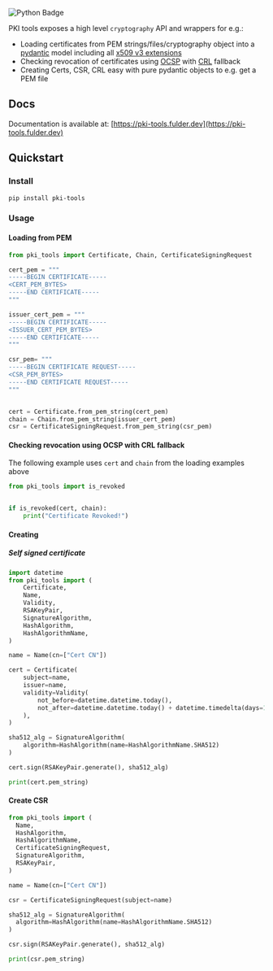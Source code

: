 ![Python Badge](https://img.shields.io/badge/python-3.8%2B-blue.svg?style=for-the-badge&logo=python)

PKI tools exposes a high level `cryptography` API and wrappers for e.g.:

* Loading certificates from PEM strings/files/cryptography object into
  a [pydantic][pydantic-docs] model including all 
  [x509 v3 extensions][ext-draft]
* Checking revocation of certificates using [OCSP][ocsp-draft] with 
  [CRL][crl-draft] fallback
* Creating Certs, CSR, CRL easy with pure pydantic objects to e.g. get a 
  PEM file

## Docs

Documentation is available
at: [https://pki-tools.fulder.dev](https://pki-tools.fulder.dev)

## Quickstart

### Install

`pip install pki-tools`

### Usage

#### Loading from PEM

```python
from pki_tools import Certificate, Chain, CertificateSigningRequest

cert_pem = """
-----BEGIN CERTIFICATE-----
<CERT_PEM_BYTES>
-----END CERTIFICATE-----
"""

issuer_cert_pem = """
-----BEGIN CERTIFICATE-----
<ISSUER_CERT_PEM_BYTES>
-----END CERTIFICATE-----
"""

csr_pem= """
-----BEGIN CERTIFICATE REQUEST-----
<CSR_PEM_BYTES>
-----END CERTIFICATE REQUEST-----
"""


cert = Certificate.from_pem_string(cert_pem)
chain = Chain.from_pem_string(issuer_cert_pem)
csr = CertificateSigningRequest.from_pem_string(csr_pem)
```


#### Checking revocation using OCSP with CRL fallback

The following example uses `cert` and `chain` from the loading examples above

```python
from pki_tools import is_revoked


if is_revoked(cert, chain):
    print("Certificate Revoked!")
```

#### Creating

##### Self signed certificate
```python
import datetime
from pki_tools import (
    Certificate,
    Name,
    Validity,
    RSAKeyPair,
    SignatureAlgorithm,
    HashAlgorithm,
    HashAlgorithmName,
)

name = Name(cn=["Cert CN"])

cert = Certificate(
    subject=name,
    issuer=name,
    validity=Validity(
        not_before=datetime.datetime.today(),
        not_after=datetime.datetime.today() + datetime.timedelta(days=1),
    ),
)

sha512_alg = SignatureAlgorithm(
    algorithm=HashAlgorithm(name=HashAlgorithmName.SHA512)
)

cert.sign(RSAKeyPair.generate(), sha512_alg)

print(cert.pem_string)
```

#### Create CSR

```python
from pki_tools import (
  Name,
  HashAlgorithm,
  HashAlgorithmName,
  CertificateSigningRequest,
  SignatureAlgorithm,
  RSAKeyPair,
)

name = Name(cn=["Cert CN"])

csr = CertificateSigningRequest(subject=name)

sha512_alg = SignatureAlgorithm(
  algorithm=HashAlgorithm(name=HashAlgorithmName.SHA512)
)

csr.sign(RSAKeyPair.generate(), sha512_alg)

print(csr.pem_string)
```



[pydantic-docs]: https://docs.pydantic.dev/latest/

[ocsp-draft]: https://datatracker.ietf.org/doc/html/rfc5280.html#section-4.2.2.1

[crl-draft]: https://datatracker.ietf.org/doc/html/rfc5280.html#section-4.2.1.13

[ext-draft]: https://datatracker.ietf.org/doc/html/rfc5280.html#section-4.2